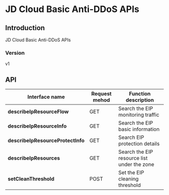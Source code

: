 # JD Cloud Basic Anti-DDoS APIs


## Introduction
JD Cloud Basic Anti-DDoS APIs


### Version
v1


## API
|Interface name|Request mehod|Function description|
|---|---|---|
|**describeIpResourceFlow**|GET|Search the EIP monitoring traffic|
|**describeIpResourceInfo**|GET|Search the EIP basic information|
|**describeIpResourceProtectInfo**|GET|Search EIP protection details|
|**describeIpResources**|GET|Search the EIP resource list under the zone|
|**setCleanThreshold**|POST|Set the EIP cleaning threshold|

